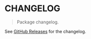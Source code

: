 # CHANGELOG

> Package changelog.

See [GitHub Releases](https://github.com/stdlib-js/constants-float64-fourth-pi/releases) for the changelog.